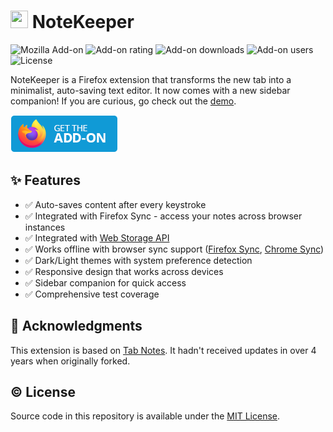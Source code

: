 <h1><img src="./src/icons/icon64.png" height="28px" width="28px" /> NoteKeeper</h1>

![Mozilla Add-on](https://img.shields.io/amo/v/newtab-notes@semanticdata) ![Add-on rating](https://img.shields.io/amo/rating/newtab-notes@semanticdata) ![Add-on downloads](https://img.shields.io/amo/dw/newtab-notes@semanticdata) ![Add-on users](https://img.shields.io/amo/users/newtab-notes@semanticdata) ![License](https://img.shields.io/github/license/semanticdata/firefox-new-tab-notes)

NoteKeeper is a Firefox extension that transforms the new tab into a minimalist, auto-saving text editor. It now comes with a new sidebar companion! If you are curious, go check out the [demo](https://semanticdata.github.io/notekeeper/).

<a href="https://addons.mozilla.org/en-US/firefox/addon/new-tab-note/">
<img src="https://raw.githubusercontent.com/semanticdata/text-revealer-firefox-extension/master/firefox.png" alt="firefox addon" /></a>

## ✨ Features

- ✅ Auto-saves content after every keystroke
- ✅ Integrated with Firefox Sync - access your notes across browser instances
- ✅ Integrated with [Web Storage API](https://developer.mozilla.org/en-US/docs/Web/API/Web_Storage_API)
- ✅ Works offline with browser sync support ([Firefox Sync](https://www.mozilla.org/en-US/firefox/features/sync/), [Chrome Sync](https://support.google.com/chrome/answer/185277))
- ✅ Dark/Light themes with system preference detection
- ✅ Responsive design that works across devices
- ✅ Sidebar companion for quick access
- ✅ Comprehensive test coverage

## 💜 Acknowledgments

This extension is based on [Tab Notes](https://github.com/nsht/tab_notes). It hadn't received updates in over 4 years when originally forked.

## © License

Source code in this repository is available under the [MIT License](./LICENSE).
